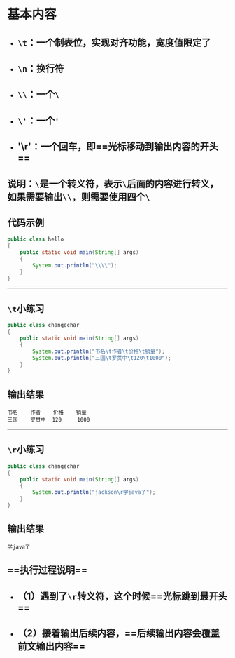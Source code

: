 # 基本内容

- ## `\t`：一个制表位，实现对齐功能，宽度值限定了
- ## `\n`：换行符
- ## `\\`：一个`\`
- ## `\'`：一个`'`
- ## '\r'：一个回车，即==光标移动到输出内容的开头==

## 说明：`\`是一个转义符，表示`\`后面的内容进行转义，如果需要输出`\\`，则需要使用四个`\`

## 代码示例

```java
public class hello
{
    public static void main(String[] args)
    {
        System.out.println("\\\\");
    }
}
```

---

## `\t`小练习

```java
public class changechar
{
	public static void main(String[] args)
	{
		System.out.println("书名\t作者\t价格\t销量");
		System.out.println("三国\t罗贯中\t120\t1000");
	}
}
```

## 输出结果

```
书名    作者    价格    销量
三国    罗贯中  120     1000
```

---

## `\r`小练习

```java
public class changechar
{
	public static void main(String[] args)
	{
		System.out.println("jackson\r学java了");
	}
}
```

## 输出结果

```
学java了
```

## ==执行过程说明==

- ## （1）遇到了`\r`转义符，这个时候==光标跳到最开头==
- ## （2）接着输出后续内容，==后续输出内容会覆盖前文输出内容==
